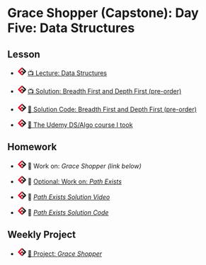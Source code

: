 # Grace Shopper (Capstone): Day Five: Data Structures
## Lesson

- ![FSA](/logo.png) [📺 Lecture: Data Structures](https://youtu.be/a5QCCXFgWpM)

- ![FSA](/logo.png) [📺 Solution: Breadth First and Depth First (pre-order)](https://youtu.be/o_K29MLXo04)

- ![FSA](/logo.png) [ 🔬 Solution Code: Breadth First and Depth First (pre-order)](https://repl.it/repls/PeruMotherlyLifecycle#index.js)

- ![FSA](/logo.png) [ 🔬 The Udemy DS/Algo course I took](https://www.udemy.com/course/js-algorithms-and-data-structures-masterclass/)

## Homework

- ![FSA](/logo.png) 🔬 Work on: _Grace Shopper (link below)_

- ![FSA](/logo.png) 🔬 [Optional: Work on: _Path Exists_](./problems/pathExists.md)


- ![FSA](/logo.png) 🔬 [_Path Exists Solution Video_](https://youtu.be/gzQ9Dw6ufa4)


- ![FSA](/logo.png) 🔬 [_Path Exists Solution Code_](https://repl.it/repls/WaterloggedUnequaledMethods#index.js)

## Weekly Project

- ![FSA](/logo.png) [🔬 Project: _Grace Shopper_](https://learn.fullstackacademy.com/workshop/5ece807ae423f6000461d41e/content/5ece82cce423f6000461d4f2/text)
